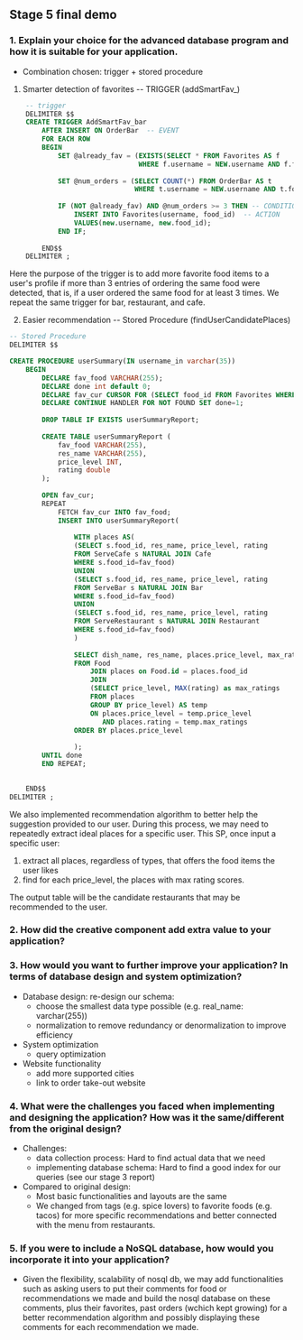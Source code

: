 
## Stage 5 final demo

### 1. Explain your choice for the advanced database program and how it is suitable for your application.

* Combination chosen: trigger + stored procedure
1. Smarter detection of favorites -- TRIGGER (addSmartFav_)  

```sql
    -- trigger
    DELIMITER $$
    CREATE TRIGGER AddSmartFav_bar
        AFTER INSERT ON OrderBar  -- EVENT
        FOR EACH ROW
        BEGIN
            SET @already_fav = (EXISTS(SELECT * FROM Favorites AS f 
                                WHERE f.username = NEW.username AND f.food_id = NEW.food_id));
            
            SET @num_orders = (SELECT COUNT(*) FROM OrderBar AS t 
                               WHERE t.username = NEW.username AND t.food_id = NEW.food_id);
            
            IF (NOT @already_fav) AND @num_orders >= 3 THEN -- CONDITION
                INSERT INTO Favorites(username, food_id)  -- ACTION
                VALUES(new.username, new.food_id);
            END IF;
            
        END$$
    DELIMITER ;
```

Here the purpose of the trigger is to add more favorite food items to a user's profile if more than 
3 entries of ordering the same food were detected, that is, if a user ordered the same food for at least 3
times. We repeat the same trigger for bar, restaurant, and cafe.

2. Easier recommendation -- Stored Procedure (findUserCandidatePlaces)

```sql
-- Stored Procedure
DELIMITER $$

CREATE PROCEDURE userSummary(IN username_in varchar(35))
	BEGIN
		DECLARE fav_food VARCHAR(255);
		DECLARE done int default 0;
        DECLARE fav_cur CURSOR FOR (SELECT food_id FROM Favorites WHERE username=username_in);
        DECLARE CONTINUE HANDLER FOR NOT FOUND SET done=1;
        
        DROP TABLE IF EXISTS userSummaryReport;
        
        CREATE TABLE userSummaryReport (
			fav_food VARCHAR(255),
			res_name VARCHAR(255),
            price_level INT,
			rating double
        );
        
        OPEN fav_cur;
        REPEAT 
			FETCH fav_cur INTO fav_food;
            INSERT INTO userSummaryReport(
            
				WITH places AS(
                (SELECT s.food_id, res_name, price_level, rating
				FROM ServeCafe s NATURAL JOIN Cafe
				WHERE s.food_id=fav_food)
				UNION
				(SELECT s.food_id, res_name, price_level, rating
				FROM ServeBar s NATURAL JOIN Bar
				WHERE s.food_id=fav_food)
                UNION
				(SELECT s.food_id, res_name, price_level, rating
				FROM ServeRestaurant s NATURAL JOIN Restaurant
				WHERE s.food_id=fav_food)
                )
                
                SELECT dish_name, res_name, places.price_level, max_ratings
				FROM Food 
					JOIN places on Food.id = places.food_id
					JOIN 
					(SELECT price_level, MAX(rating) as max_ratings
					FROM places
					GROUP BY price_level) AS temp
					ON places.price_level = temp.price_level
					   AND places.rating = temp.max_ratings
				ORDER BY places.price_level
				
                );
		UNTIL done
        END REPEAT;
        

    END$$
DELIMITER ;
```

We also implemented recommendation algorithm to better help the suggestion provided to our user.
During this process, we may need to repeatedly extract ideal places for a specific user.
This SP, once input a specific user:
1. extract all places, regardless of types, that offers the food items the user likes
2. find for each price_level, the places with max rating scores.  

The output table will be the candidate restaurants that may be recommended to the user.


### 2. How did the creative component add extra value to your application?


### 3. How would you want to further improve your application? In terms of database design and system optimization?
* Database design: re-design our schema: 
  * choose the smallest data type possible (e.g. real_name: varchar(255))
  * normalization to remove redundancy or denormalization to improve efficiency
* System optimization
  * query optimization
* Website functionality
  * add more supported cities
  * link to order take-out website

### 4. What were the challenges you faced when implementing and designing the application? How was it the same/different from the original design?
* Challenges:
  * data collection process: Hard to find actual data that we need
  * implementing database schema: Hard to find a good index for our queries (see our stage 3 report)
* Compared to original design:
  * Most basic functionalities and layouts are the same
  * We changed from tags (e.g. spice lovers) to favorite foods (e.g. tacos) for more specific
recommendations and better connected with the menu from restaurants.

### 5. If you were to include a NoSQL database, how would you incorporate it into your application?
* Given the flexibility, scalability of nosql db, we may add functionalities such as asking users to put their comments for food or recommendations we made
and build the nosql database on these comments, plus their favorites, past orders (wchich kept growing)
for a better recommendation algorithm and possibly displaying these comments for each recommendation
we made.

